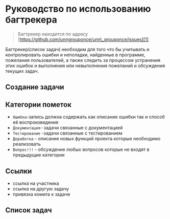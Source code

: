 # Руководство по использованию багтрекера
> Багтрекер находится по адресу [https://github.com/unngrouponce/unn\_grouponce/issues][1]

Багтрекер(список задач) необходим для того что бы учитывать и контролировать ошибки и неполадки, найденные в программе, пожелания пользователей, а также следить за процессом устранения этих ошибок и выполнения или невыполнения пожеланий и обсуждения текущих задач.
## Создание задачи
## Категории пометок
- `Ошибка`-запись должна содержать как описание ошибки так и способ её воспроизведения
- `Документация`- задачи связанные с документацией 
- `Тестирование` -задачи связанные с тестированием
- `Доработка` - описание новых функций проекта которые необходимо реализовать
- `Вопрос!!!` - обсуждение любых вопросов которые не входят в предыдущие категории

## Ссылки
-  ссылка на участника
- ссылка на другую задачу
- привязка комита к задаче

## Список задач

[1]:	https://github.com/unngrouponce/unn_grouponce/issues